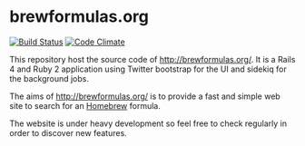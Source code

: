 brewformulas.org
================

[![Build Status](https://travis-ci.org/zedtux/brewformulas.org.png?branch=master)](https://travis-ci.org/zedtux/brewformulas.org) [![Code Climate](https://codeclimate.com/github/zedtux/brewformulas.org.png)](https://codeclimate.com/github/zedtux/brewformulas.org)

This repository host the source code of http://brewformulas.org/.
It is a Rails 4 and Ruby 2 application using Twitter bootstrap for the UI and sidekiq for the background jobs.

The aims of http://brewformulas.org/ is to provide a fast and simple web site to search for an [Homebrew](https://github.com/mxcl/homebrew) formula.


The website is under heavy development so feel free to check regularly in order to discover new features.
